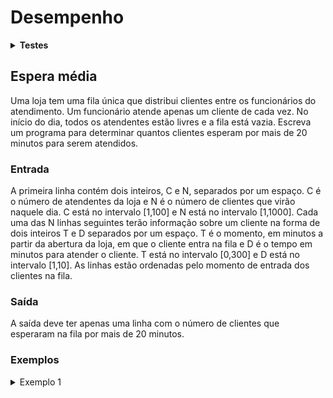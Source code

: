 # <b>Desempenho</b>

<details><summary><b>Testes</b></summary><p>

01:  saída correta.\
02:  saída correta.\
03:  saída correta.\
04:  saída correta.\
05:  saída correta.\
06:  saída correta.\
07:  saída correta.\
08:  saída correta.\
09:  saída correta.\
10:  saída correta.\
11:  saída correta.\
12:  saída correta.\
13:  saída correta.\
14:  saída correta.\
15:  saída correta.\
16:  saída correta.\
17:  saída correta.\
18:  saída correta.\
19:  saída correta.\
20:  saída correta.\
21:  saída correta.\
22:  saída correta.\
23:  saída correta.\
24:  saída correta.\
25:  saída correta.\
26:  saída correta.\
27:  saída correta.\
28:  saída correta.\
29:  saída correta.\
30:  saída correta.\
31:  saída correta.\
32:  saída correta.\
33:  saída correta.\
34:  saída correta.\
35:  saída correta.\
36:  saída correta.\
37:  saída correta.\
38:  saída correta.\
39:  saída correta.\
40:  saída correta.\
41:  saída correta.\
42:  saída correta.\
43:  saída correta.\
44:  saída correta.\
45:  saída correta.\
46:  saída correta.\
47:  saída correta.\
48:  saída correta.\
49:  saída correta.\
50:  saída correta.\
51:  saída correta.\
52:  saída correta.\
53:  saída correta.\
54:  saída correta.\
55:  saída correta.\
56:  saída correta.\
57:  saída correta.\
58:  saída correta.\
59:  saída correta.\
60:  saída correta.\

Número de casos-de-teste: 60.\
Casos-de-teste bem sucedidos: 60.\
<b>Acerto: 100%</b>

</p></details>

## <b>Espera média</b>
Uma loja tem uma fila única que distribui clientes entre os funcionários do atendimento. Um funcionário atende apenas um cliente de cada vez. No início do dia, todos os atendentes estão livres e a fila está vazia. Escreva um programa para determinar quantos clientes esperam por mais de 20 minutos para serem atendidos.

### <b>Entrada</b>

A primeira linha contém dois inteiros, C e N, separados por um espaço. C é o número de atendentes da loja e N é o número de clientes que virão naquele dia. C está no intervalo [1,100] e N está no intervalo [1,1000]. Cada uma das N linhas seguintes terão informação sobre um cliente na forma de dois inteiros T e D separados por um espaço. T é o momento, em minutos a partir da abertura da loja, em que o cliente entra na fila e D é o tempo em minutos para atender o cliente. T está no intervalo [0,300] e D está no intervalo [1,10]. As linhas estão ordenadas pelo momento de entrada dos clientes na fila.

### <b>Saída</b>

A saída deve ter apenas uma linha com o número de clientes que esperaram na fila por mais de 20 minutos.

### <b>Exemplos</b>

<details><summary>Exemplo 1</summary><p>

- Entrada
```
1 30
5 6
6 5
8 7
20 8
21 6
23 8
26 8
28 8
29 7
30 7
46 8
46 9
47 7
58 9
82 6
82 8
83 9
87 6
97 5
103 8
103 9
110 9
116 7
120 8
124 8
127 9
130 7
138 6
139 8
140 6
```
- Saída
```
23
```

</p></details>